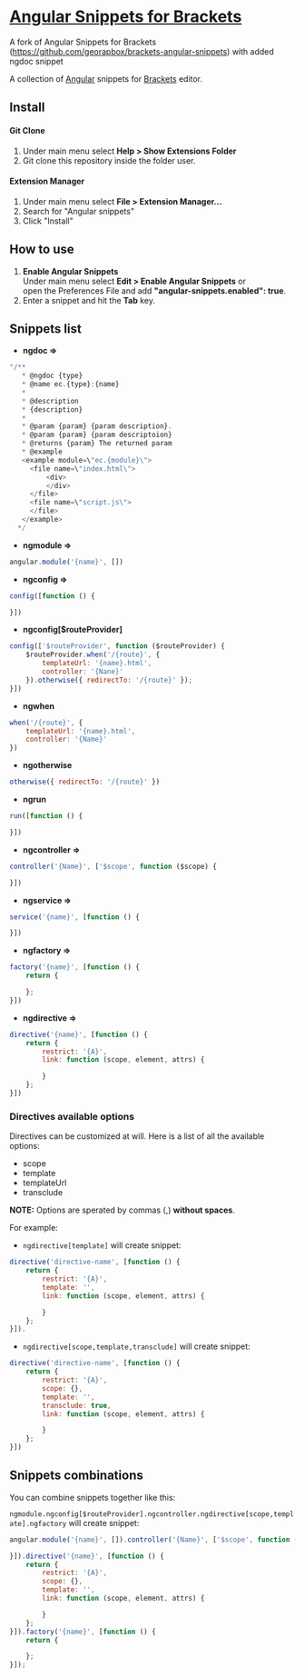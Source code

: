 # [Angular Snippets for Brackets](http://)

A fork of Angular Snippets for Brackets (https://github.com/georapbox/brackets-angular-snippets) with added ngdoc snippet

A collection of [Angular](https://angularjs.org/) snippets for [Brackets](http://brackets.io/) editor.

## Install

#### Git Clone
1. Under main menu select **Help > Show Extensions Folder**
2. Git clone this repository inside the folder user.

#### Extension Manager
1. Under main menu select **File > Extension Manager...**
2. Search for "Angular snippets"
3. Click "Install"

## How to use
1. **Enable Angular Snippets**<br/>
   Under main menu select **Edit > Enable Angular Snippets** or<br/> open the Preferences File and add **"angular-snippets.enabled": true**.
2. Enter a snippet and hit the **Tab** key.

## Snippets list

- **ngdoc =>**
```js
"/**
   * @ngdoc {type}
   * @name ec.{type}:{name}
   *
   * @description
   * {description}
   *
   * @param {param} {param description}.
   * @param {param} {param descriptoion}
   * @returns {param} The returned param
   * @example
   <example module=\"ec.{module}\">
     <file name=\"index.html\">
         <div>
         </div>
     </file>
     <file name=\"script.js\">
     </file>
   </example>
  */
```
- **ngmodule =>**

```js
angular.module('{name}', [])
```

- **ngconfig =>**

```js
config([function () {

}])
```

- **ngconfig[$routeProvider]**

```js
config(['$routeProvider', function ($routeProvider) {
	$routeProvider.when('/{route}', {
		templateUrl: '{name}.html',
		controller: '{Nane}'
	}).otherwise({ redirectTo: '/{route}' });
}])
```

- **ngwhen**

```js
when('/{route}', {
	templateUrl: '{name}.html',
	controller: '{Name}'
})
```

- **ngotherwise**

```js
otherwise({ redirectTo: '/{route}' })
```

- **ngrun**

```js
run([function () {

}])
```

- **ngcontroller =>**

```js
controller('{Name}', ['$scope', function ($scope) {

}])
```

- **ngservice =>**

```js
service('{name}', [function () {

}])
```

- **ngfactory =>**

```js
factory('{name}', [function () {
	return {

	};
}])
```

- **ngdirective =>**

```js
directive('{name}', [function () {
	return {
		restrict: '{A}',
		link: function (scope, element, attrs) {

		}
	};
}])
```

### Directives available options
Directives can be customized at will. Here is a list of all the available options:

- scope
- template
- templateUrl
- transclude

**NOTE:** Options are sperated by commas (,) **without spaces**.

For example:

 - <code>ngdirective[template]</code> will create snippet:
```js
directive('directive-name', [function () {
	return {
		restrict: '{A}',
		template: '',
		link: function (scope, element, attrs) {

		}
	};
}]).
```

- <code>ngdirective[scope,template,transclude]</code> will create snippet:
```js
directive('directive-name', [function () {
	return {
		restrict: '{A}',
        scope: {},
		template: '',
        transclude: true,
		link: function (scope, element, attrs) {

		}
	};
}])
```

## Snippets combinations
You can combine snippets together like this:

<code>ngmodule.ngconfig[$routeProvider].ngcontroller.ngdirective[scope,template].ngfactory</code> will create snippet:
```js
angular.module('{name}', []).controller('{Name}', ['$scope', function ($scope) {

}]).directive('{name}', [function () {
	return {
		restrict: '{A}',
		scope: {},
		template: '',
		link: function (scope, element, attrs) {

		}
	};
}]).factory('{name}', [function () {
	return {

	};
}]);
```
